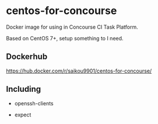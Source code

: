 # centos-for-concourse

Docker image for using in Concourse CI Task Platform.

Based on CentOS 7+, setup something to I need.

## Dockerhub

https://hub.docker.com/r/saikou9901/centos-for-concourse/

## Including

- openssh-clients

- expect


